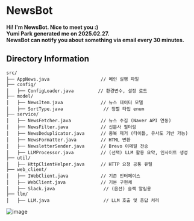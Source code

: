 # NewsBot

**Hi! I'm NewsBot. Nice to meet you :)**
<br>
**Yumi Park generated me on 2025.02.27.**
<br>
**NewsBot can notify you about something via email every 30 minutes.**
<br>

## Directory Information
```
src/
├── AppNews.java                   // 메인 실행 파일
├── config/
│   ├── ConfigLoader.java         // 환경변수, 설정 로드
├── model/
│   ├── NewsItem.java              // 뉴스 데이터 모델
│   ├── SortType.java               // 정렬 타입 enum
├── service/
│   ├── NewsFetcher.java           // 뉴스 수집 (Naver API 연동)
│   ├── NewsFilter.java            // 신문사 필터링
│   ├── NewsDeduplicator.java      // 중복 제거 (타이틀, 유사도 기반 가능)
│   ├── NewsFormatter.java         // HTML 변환
│   ├── NewsletterSender.java      // Brevo 이메일 전송
│   ├── LLMProcessor.java          // (선택) LLM 활용 요약, 인사이트 생성
├── util/
│   ├── HttpClientHelper.java      // HTTP 요청 공통 유틸
├── web_client/
│   ├── IWebClient.java            // 기존 인터페이스
│   ├── WebClient.java             // 기본 구현체
│   ├── Slack.java                  // (옵션) 슬랙 알림용
├── llm/
│   ├── LLM.java                    // LLM 호출 및 응답 처리
```
![image](https://github.com/user-attachments/assets/2faa441f-f4dc-4052-a59f-64b22a5626e3)
